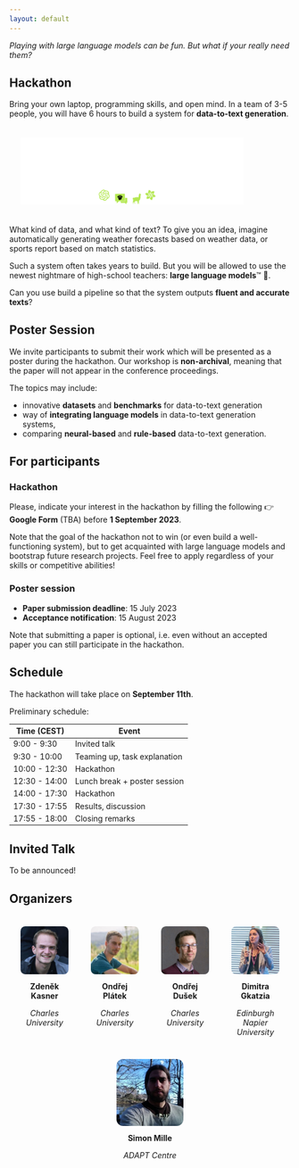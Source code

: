 ```yaml
---
layout: default
---
```


*Playing with large language models can be fun. But what if your really need them?*


## Hackathon
Bring your own laptop, programming skills, and open mind. In a team of 3-5 people, you will have 6 hours to build a system for **data-to-text generation**. 

<img src="assets/images/drawing.png" alt= "scheme" width="400px" style="margin: 20px; max-width: 90%">

What kind of data, and what kind of text? To give you an idea, imagine automatically generating weather forecasts based on weather data, or sports report based on match statistics. 

Such a system often takes years to build. But you will be allowed to use the newest nightmare of high-school teachers: **large language models**™ 🦜. 

Can you use build a pipeline so that the system outputs **fluent and accurate texts**?


## Poster Session
We invite participants to submit their work which will be presented as a poster during the hackathon. Our workshop is **non-archival**, meaning that the paper will not appear in the conference proceedings.

The topics may include:
- innovative **datasets** and **benchmarks** for data-to-text generation
- way of **integrating language models** in data-to-text generation systems,
- comparing **neural-based** and **rule-based** data-to-text generation.

## For participants
### Hackathon
Please, indicate your interest in the hackathon by filling the following 👉️ **Google Form** (TBA) before **1 September 2023**.

Note that the goal of the hackathon not to win (or even build a well-functioning system), but to get acquainted with large language models and bootstrap future research projects. Feel free to apply regardless of your skills or competitive abilities!

### Poster session
- **Paper submission deadline**: 15 July 2023
- **Acceptance notification**: 15 August 2023

Note that submitting a paper is optional, i.e. even without an accepted paper you can still participate in the hackathon.


## Schedule
The hackathon will take place on **September 11th**.

Preliminary schedule:

| Time (CEST)   | Event                        |
| ------------- | ---------------------------- |
| 9:00 - 9:30   | Invited talk                 |
| 9:30 - 10:00  | Teaming up, task explanation |
| 10:00 - 12:30 | Hackathon                    |
| 12:30 - 14:00 | Lunch break + poster session |
| 14:00 - 17:30 | Hackathon                    |
| 17:30 - 17:55 | Results, discussion          |
| 17:55 - 18:00 | Closing remarks              |

## Invited Talk
To be announced!


## Organizers
<style>
    .organizer-container {
        display: flex;
         flex-wrap: wrap;
        justify-content: center;
    }
    .organizer {
        display: inline-block;
        text-align: center;
        flex: 1;
        margin: 20px;
    }

    .organizer img {
        border-radius: 10%;
        width: 120px;
    }
    
    .organizer p {
        margin-top: 10px;
        font-weight: bold;
    }
    
    .organizer span {
        font-style: italic;
    }
</style>


<div class="organizer-container">
<div class="organizer">
        <img src="assets/images/organizers/zdenek_kasner.jpg" alt="Zdeněk Kasner">
        <p>Zdeněk Kasner</p>
        <span>Charles University</span>
    </div>
    
<div class="organizer">
    <img src="assets/images/organizers/ondrej_platek.jpg" alt="Ondřej Plátek">
    <p>Ondřej Plátek</p>
    <span>Charles University</span>
</div>

<div class="organizer">
    <img src="assets/images/organizers/ondrej_dusek.jpg" alt="Ondřej Dušek">
    <p>Ondřej Dušek</p>
    <span>Charles University</span>
</div>

<div class="organizer">
    <img src="assets/images/organizers/dimitra_gkatzia.jpg" alt="Dimitra Gkatzia">
    <p>Dimitra Gkatzia</p>
    <span>Edinburgh Napier University</span>
</div>

<div class="organizer">
    <img src="assets/images/organizers/simon_mille.jpeg" alt="Simon Mille">
    <p>Simon Mille</p>
    <span>ADAPT Centre</span>
</div>
</div>